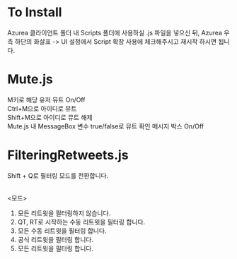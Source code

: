 To Install
=============
Azurea 클라이언트 폴더 내 Scripts 폴더에 사용하실 .js 파일을 넣으신 뒤,
Azurea 우측 하단의 화살표 -> UI 설정에서 Script 확장 사용에 체크해주시고
재시작 하시면 됩니다.


Mute.js
=============

M키로 해당 유저 뮤트 On/Off <br/>
Ctrl+M으로 아이디로 뮤트 <br/>
Shift+M으로 아이디로 뮤트 해제 <br/>
Mute.js 내 MessageBox 변수 true/false로 뮤트 확인 메시지 박스 On/Off <br/>


FilteringRetweets.js
=============
Shift + Q로 필터링 모드를 전환합니다. <br/><br/>

&lt;모드&gt; <br/>
1. 모든 리트윗을 필터링하지 않습니다. <br/>
2. QT, RT로 시작하는 수동 리트윗을 필터링 합니다. <br/>
3. 모든 수동 리트윗을 필터링 합니다. <br/>
4. 공식 리트윗을 필터링 합니다. <br/>
5. 모든 리트윗을 필터링 합니다. <br/>
